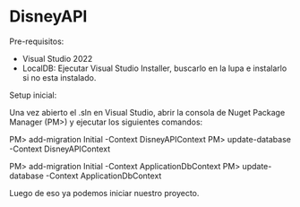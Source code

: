 # DisneyAPI

Pre-requisitos:
- Visual Studio 2022
- LocalDB:
    Ejecutar Visual Studio Installer, buscarlo en la lupa e instalarlo si no esta instalado.

Setup inicial:

Una vez abierto el .sln en Visual Studio, abrir la consola de Nuget Package Manager (PM>) y ejecutar los siguientes comandos:

PM> add-migration Initial -Context DisneyAPIContext
PM> update-database -Context DisneyAPIContext

PM> add-migration Initial -Context ApplicationDbContext
PM> update-database -Context ApplicationDbContext

Luego de eso ya podemos iniciar nuestro proyecto.

